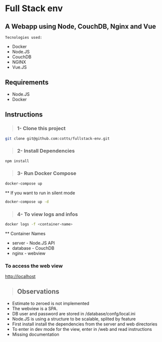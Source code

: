 # Full Stack env

## A Webapp using Node, CouchDB, Nginx and Vue

`Tecnologies used:`
 - Docker
 - Node.JS
 - CouchDB
 - NGINX
 - Vue.JS

## Requirements
 - Node.JS
 - Docker

## Instructions

> ### 1- Clone this project
```sh
git clone git@github.com:cotts/fullstack-env.git
```

> ### 2- Install Dependencies
```sh
npm install
```

> ### 3- Run Docker Compose
```sh
docker-compose up
```
** If you want to run in silent mode
```sh
docker-compose up -d
``` 

> ### 4- To view logs and infos
```sh
docker logs -f <container-name>
```
** Container Names
* server - Node.JS API
* database - CouchDB
* nginx - webview


### To access the web view
[http://localhost](http://localhost)


>## Observations

* Estimate to zeroed is not implemented
* The webview is a SPA.
* DB user and password are stored in /database/confg/local.ini 
* Node.JS is using a structure to be scalable, splited by feature
* First install install the dependencies from the server and web directories
* To enter in dev mode for the view, enter in /web and read instructions
* Missing documentation

